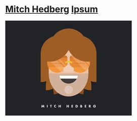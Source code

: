 # [Mitch Hedberg](https://en.wikipedia.org/wiki/Mitch_Hedberg) [Ipsum](https://en.wikipedia.org/wiki/Lorem_ipsum)

[![Mitch Hedberg Ipsum](https://raw.githubusercontent.com/eskzsolt/mitch-hedberg-ipsum/master/hedberg_1x.png "Visit site")](https://eskzsolt.github.io/mitch-hedberg-ipsum)
